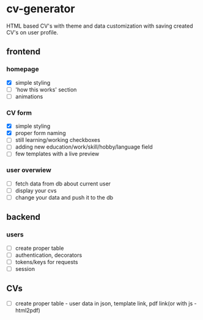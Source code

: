 # cv-generator
HTML based CV's with theme and data customization with saving created CV's on user profile.
## frontend
### homepage
- [x] simple styling
- [ ] 'how this works' section
- [ ] animations
### CV form
- [x] simple styling
- [x] proper form naming
- [ ] still learning/working checkboxes
- [ ] adding new education/work/skill/hobby/language field
- [ ] few templates with a live preview
### user overwiew
- [ ] fetch data from db about current user
- [ ] display your cvs
- [ ] change your data and push it to the db
## backend
### users
- [ ] create proper table
- [ ] authentication, decorators
- [ ] tokens/keys for requests
- [ ] session
## CVs
- [ ] create proper table - user data in json, template link, pdf link(or with js - html2pdf)
